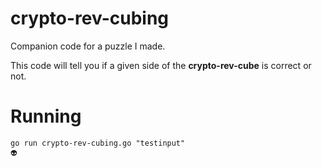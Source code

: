 # crypto-rev-cubing
Companion code for a puzzle I made.

This code will tell you if a given side of the **crypto-rev-cube** is correct or not.

# Running
```
go run crypto-rev-cubing.go "testinput"
👽
```
